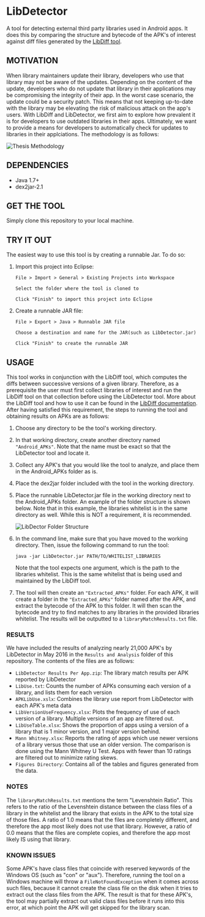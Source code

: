 # LibDetector
A tool for detecting external third party libraries used in Android apps. It does this by comparing the structure and bytecode of the APK's of interest against diff files generated by the [LibDiff tool](https://github.com/zchi88/LibDiff "LibDiff Tool").

## MOTIVATION
When library maintainers update their library, developers who use that library may not be aware of the updates. Depending on the content of the update, developers who do not update that library in their applications may be compromising the integrity of their app. In the worst case scenario, the update could be a security patch. This means that not keeping up-to-date with the library may be elevating the risk of malicious attack on the app's users. With LibDiff and LibDetector, we first aim to explore how prevalent it is for developers to use outdated libraries in their apps. Ultimately, we want to provide a means for developers to automatically check for updates to libraries in their applciations. The methodology is as follows:

![Thesis Methodology](https://github.com/zchi88/LibDetector/blob/master/Research%20Methodology.png?raw=true "Thesis Methodology")

## DEPENDENCIES
- Java 1.7+
- dex2jar-2.1

## GET THE TOOL
Simply clone this repository to your local machine.


## TRY IT OUT
The easiest way to use this tool is by creating a runnable Jar. To do so:

1. Import this project into Eclipse:

	```Eclipse
	File > Import > General > Existing Projects into Workspace 

	Select the folder where the tool is cloned to

	Click "Finish" to import this project into Eclipse
	```

2. Create a runnable JAR file:

	```Eclipse
	File > Export > Java > Runnable JAR file

	Choose a destination and name for the JAR(such as LibDetector.jar)

	Click "Finish" to create the runnable JAR
	```

## USAGE
This tool works in conjunction with the LibDiff tool, which computes the diffs between successive versions of a given library. Therefore, as a prerequisite the user must first collect libraries of interest and run the LibDiff tool on that collection before using the LibDetector tool. More about the LibDiff tool and how to use it can be found in the [LibDiff documentation](https://github.com/zchi88/LibDiff "LibDiff Tool"). After having satisfied this requirement, the steps to running the tool and obtaining results on APKs are as follows:

1. Choose any directory to be the tool's working directory.
2. In that working directory, create another directory named ```"Android_APKs"```. Note that the name must be exact so that the LibDetector tool and locate it. 
3. Collect any APK's that you would like the tool to analyze, and place them in the Android_APKs folder as is.
4. Place the dex2jar folder included with the tool in the working directory.
5. Place the runnable LibDetector.jar file in the working directory next to the Android_APKs folder.
An example of the folder structure is shown below. Note that in this example, the libraries whitelist is in the same directory as well. While this is NOT a requirement, it is recommended.
	
	![LibDector Folder Structure](https://github.com/zchi88/LibDetector/blob/master/LibDetectorRequirements.png?raw=true "LibDector Folder Structure")

6. In the command line, make sure that you have moved to the working directory. Then, issue the following command to run the tool:

	```console
	java -jar LibDetector.jar PATH/TO/WHITELIST_LIBRARIES
	```
	
	Note that the tool expects one argument, which is the path to the libraries whitelist. This is the same whitelist that is being used and maintained by the LibDiff tool.

7. The tool will then create an ```"Extracted_APKs"``` folder. For each APK, it will create a folder in the ```"Extracted_APKs"``` folder named after the APK, and extract the bytecode of the APK to this folder. It will then scan the bytecode and try to find matches to any libraries in the provided libraries whitelist. The results will be outputted to a ```libraryMatchResults.txt``` file.

### RESULTS
We have included the results of analyzing nearly 21,000 APK's by LibDetector in May 2016 in the ```Results and Analysis``` folder of this repository. The contents of the files are as follows:

- ```LibDetector Results Per App.zip```: The library match results per APK reported by LibDetector 
- ```LibUse.txt```: Counts the number of APKs consuming each version of a library, and lists them for each version
- ```APKLibUse.xslx```: Combines the library use report from LibDetector with each APK's meta data
- ```LibVersionUseFrequency.xlsx```: Plots the frequency of use of each version of a library. Multiple versions of an app are filtered out.
- ```LibUseTable.xlsx```: Shows the proportion of apps using a version of a library that is 1 minor version, and  1 major version behind.
- ```Mann Whitney.xlsx```: Reports the rating of apps which use newer versions of a library versus those that use an older version. The comparison is done using the Mann Whitney U Test. Apps with fewer than 10 ratings are filtered out to minimize rating skews. 
- ```Figures Directory```: Contains all of the tables and figures generated from the data. 



### NOTES
The ```libraryMatchResults.txt``` mentions the term "Levenshtein Ratio". This refers to the ratio of the Levenshtein distance between the class files of a library in the whitelist and the library that exists in the APK to the total size of those files. A ratio of 1.0 means that the files are completely different, and therefore the app most likely does not use that library. However, a ratio of 0.0 means that the files are complete copies, and therefore the app most likely IS using that library.


### KNOWN ISSUES
Some APK's have class files that coincide with reserved keywords of the Windows OS (such as "con" or "aux"). Therefore, running the tool on a Windows machine will throw a ```FileNotFoundException``` when it comes across such files, because it cannot create the class file on the disk when it tries to extract out the class files from the APK. The result is that for these APK's, the tool may partially extract out valid class files before it runs into this error, at which point the APK will get skipped for the library scan.